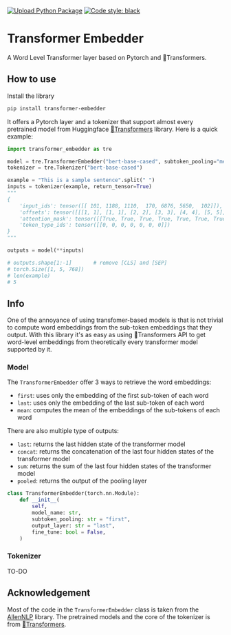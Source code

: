 [![Upload Python Package](https://github.com/Riccorl/transformer-embedder/actions/workflows/python-publish.yml/badge.svg?branch=main)](https://github.com/Riccorl/transformer-embedder/actions/workflows/python-publish.yml)
[![Code style: black](https://img.shields.io/badge/code%20style-black-000000.svg)](https://github.com/psf/black)

# Transformer Embedder

A Word Level Transformer layer based on Pytorch and 🤗Transformers. 

## How to use

Install the library

```bash
pip install transformer-embedder
```

It offers a Pytorch layer and a tokenizer that support almost every pretrained model from Huggingface
[🤗Transformers](https://huggingface.co/transformers/) library. Here is a quick example:

```python
import transformer_embedder as tre

model = tre.TransformerEmbedder("bert-base-cased", subtoken_pooling="mean", output_layer="sum")
tokenizer = tre.Tokenizer("bert-base-cased")

example = "This is a sample sentence".split(" ")
inputs = tokenizer(example, return_tensor=True)
"""
{
    'input_ids': tensor([[ 101, 1188, 1110,  170, 6876, 5650,  102]]),
    'offsets': tensor([[[1, 1], [1, 1], [2, 2], [3, 3], [4, 4], [5, 5], [6, 6]]]),
    'attention_mask': tensor([[True, True, True, True, True, True, True]]),
    'token_type_ids': tensor([[0, 0, 0, 0, 0, 0, 0]])
}
"""

outputs = model(**inputs)

# outputs.shape[1:-1]       # remove [CLS] and [SEP]
# torch.Size([1, 5, 768])
# len(example)
# 5
```

## Info

One of the annoyance of using transfomer-based models is that is not trivial to compute word embeddings
from the sub-token embeddings that they output. With this library it's as easy as using 🤗Transformers API to get word-level
embeddings from theoretically every transformer model supported by it.


### Model

The `TransformerEmbedder` offer 3 ways to retrieve the word embeddings:

- `first`: uses only the embedding of the first sub-token of each word
- `last`: uses only the embedding of the last sub-token of each word
- `mean`: computes the mean of the embeddings of the sub-tokens of each word

There are also multiple type of outputs:

- `last`: returns the last hidden state of the transformer model
- `concat`: returns the concatenation of the last four hidden states of the transformer model
- `sum`: returns the sum of the last four hidden states of the transformer model
- `pooled`: returns the output of the pooling layer

```python
class TransformerEmbedder(torch.nn.Module):
    def __init__(
        self,
        model_name: str,
        subtoken_pooling: str = "first",
        output_layer: str = "last",
        fine_tune: bool = False,
    )
```

### Tokenizer

TO-DO

## Acknowledgement

Most of the code in the `TransformerEmbedder` class is taken from the [AllenNLP](https://github.com/allenai/allennlp) 
library. The pretrained models and the core of the tokenizer is from [🤗Transformers](https://huggingface.co/transformers/).
